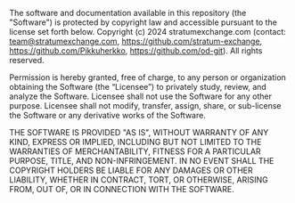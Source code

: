 The software and documentation available in this repository (the "Software") is protected by copyright law and accessible pursuant to the license set forth below. Copyright (c) 2024 stratumexchange.com (contact: team@stratumexchange.com, https://github.com/stratum-exchange, https://github.com/Pikkuherkko, https://github.com/od-git). All rights reserved.

Permission is hereby granted, free of charge, to any person or organization obtaining the Software (the “Licensee”) to privately study, review, and analyze the Software. Licensee shall not use the Software for any other purpose. Licensee shall not modify, transfer, assign, share, or sub-license the Software or any derivative works of the Software.

THE SOFTWARE IS PROVIDED "AS IS", WITHOUT WARRANTY OF ANY KIND, EXPRESS OR IMPLIED, INCLUDING BUT NOT LIMITED TO THE WARRANTIES OF MERCHANTABILITY, FITNESS FOR A PARTICULAR PURPOSE, TITLE, AND NON-INFRINGEMENT. IN NO EVENT SHALL THE COPYRIGHT HOLDERS BE LIABLE FOR ANY DAMAGES OR OTHER LIABILITY, WHETHER IN CONTRACT, TORT, OR OTHERWISE, ARISING FROM, OUT OF, OR IN CONNECTION WITH THE SOFTWARE.
